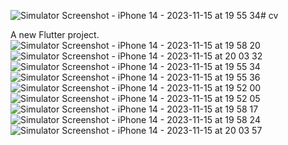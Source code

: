![Simulator Screenshot - iPhone 14 - 2023-11-15 at 19 55 34](https://github.com/lujain31/Project-5/assets/72625878/d218ecba-785a-445b-b3c0-a9ff72583fee)# cv

A new Flutter project.
![Simulator Screenshot - iPhone 14 - 2023-11-15 at 19 58 20](https://github.com/lujain31/Project-5/assets/72625878/5a5f88e6-77a6-4e7c-a4f9-595c87f2c69f)
![Simulator Screenshot - iPhone 14 - 2023-11-15 at 20 03 32](https://github.com/lujain31/Project-5/assets/72625878/92cfbc8c-064a-4e8e-8ccf-17664cd184c9)
![Simulator Screenshot - iPhone 14 - 2023-11-15 at 19 55 34](https://github.com/lujain31/Project-5/assets/72625878/9b88a962-91c7-4d80-9463-26337a5c0017)
![Simulator Screenshot - iPhone 14 - 2023-11-15 at 19 55 36](https://github.com/lujain31/Project-5/assets/72625878/6e355fb1-2890-4f23-9d08-6dd5431c4b2d)
![Simulator Screenshot - iPhone 14 - 2023-11-15 at 19 52 00](https://github.com/lujain31/Project-5/assets/72625878/ed8c870a-975e-4293-bf06-847ac4d5e338)
![Simulator Screenshot - iPhone 14 - 2023-11-15 at 19 52 05](https://github.com/lujain31/Project-5/assets/72625878/158be04e-54ed-4391-bd5f-ecc5f08a182c)
![Simulator Screenshot - iPhone 14 - 2023-11-15 at 19 58 17](https://github.com/lujain31/Project-5/assets/72625878/41be1d71-27d2-4520-854a-ae357328354c)
![Simulator Screenshot - iPhone 14 - 2023-11-15 at 19 58 24](https://github.com/lujain31/Project-5/assets/72625878/eb0cd8e9-4f64-4ceb-b54f-d2361b963fbf)
![Simulator Screenshot - iPhone 14 - 2023-11-15 at 20 03 57](https://github.com/lujain31/Project-5/assets/72625878/1ad5793e-2b7c-4714-8032-5ced83fee401)
